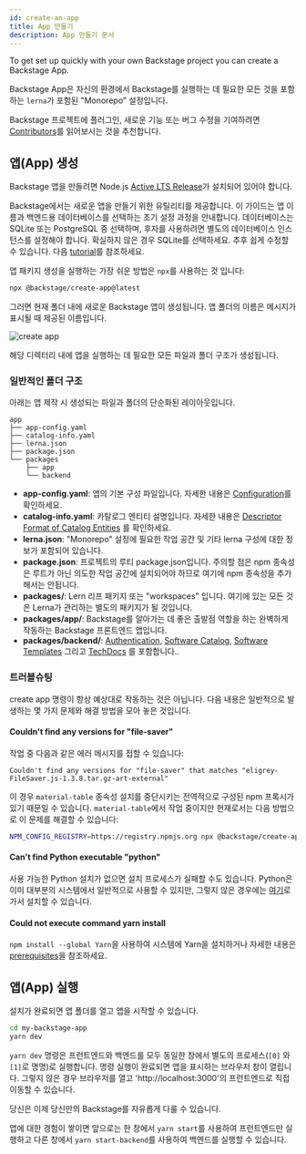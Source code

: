 ```yaml
---
id: create-an-app
title: App 만들기
description: App 만들기 문서
---
```


To get set up quickly with your own Backstage project you can create a Backstage
App.

Backstage App은 자신의 환경에서 Backstage를 실행하는 데 필요한 모든 것을 포함하는 `lerna`가 포함된 "Monorepo" 설정입니다.

Backstage 프로젝트에 플러그인, 새로운 기능 또는 버그 수정을 기여하려면 
[Contributors](https://github.com/backstage/backstage/blob/master/CONTRIBUTING.md)를
읽어보시는 것을 추천합니다.

## 앱(App) 생성

Backstage 앱을 만들려면 Node.js [Active LTS Release](https://nodejs.org/en/about/releases/)가
설치되어 있어야 합니다.

Backstage에서는 새로운 앱을 만들기 위한 유틸리티를 제공합니다. 이 가이드는 앱 이름과 백엔드용 
데이터베이스를 선택하는 초기 설정 과정을 안내합니다. 데이터베이스는 SQLite 또는 PostgreSQL 중 선택하며, 
후자를 사용하려면 별도의 데이터베이스 인스턴스를 설정해야 합니다. 확실하지 않은 경우 SQLite를 선택하세요. 
추후 쉽게 수정할 수 있습니다. 다음 [tutorial](../tutorials/switching-sqlite-postgres.md)를 참조하세요.

앱 패키지 생성을 실행하는 가장 쉬운 방법은 `npx`를 사용하는 것 입니다:

```bash
npx @backstage/create-app@latest
```

그러면 현재 폴더 내에 새로운 Backstage 앱이 생성됩니다. 앱 폴더의 이름은 메시지가 표시될 때 제공된 이름입니다.

![create app](../assets/getting-started/create-app_output.png)

해당 디렉터리 내에 앱을 실행하는 데 필요한 모든 파일과 폴더 구조가 생성됩니다.

### 일반적인 폴더 구조

아래는 앱 제작 시 생성되는 파일과 폴더의 단순화된 레이아웃입니다.

```
app
├── app-config.yaml
├── catalog-info.yaml
├── lerna.json
├── package.json
└── packages
    ├── app
    └── backend
```

- **app-config.yaml**: 앱의 기본 구성 파일입니다. 자세한 내용은
  [Configuration](https://backstage.io/docs/conf/)를 확인하세요.
- **catalog-info.yaml**: 카탈로그 엔티티 설명입니다. 자세한 내용은
  [Descriptor Format of Catalog Entities](https://backstage.io/docs/features/software-catalog/descriptor-format)
  를 확인하세요.
- **lerna.json**: "Monorepo" 설정에 필요한 작업 공간 및 기타 lerna 구성에 대한 정보가 포함되어 있습니다.
- **package.json**: 프로젝트의 루티 package.json입니다. 주의할 점은 npm 종속성은 루트가 아닌 의도한
  작업 공간에 설치되어야 하므로 여기에 npm 종속성을 추가해서는 안됩니다.
- **packages/**: Lern 리프 패키지 또는 "workspaces" 입니다. 여기에 있는 모든 것은 Lerna가 관리하는 별도의 패키지가 될 것입니다.
- **packages/app/**: Backstage를 알아가는 데 좋은 출발점 역할을 하는 완벽하게 작동하는 Backstage 프론트엔드 앱입니다.
- **packages/backend/**: 
  [Authentication](https://backstage.io/docs/auth/),
  [Software Catalog](https://backstage.io/docs/features/software-catalog/),
  [Software Templates](https://backstage.io/docs/features/software-templates/)
  그리고 [TechDocs](https://backstage.io/docs/features/techdocs/)
  를 포함합니다..

### 트러블슈팅

create app 명령이 항상 예상대로 작동하는 것은 아닙니다. 다음 내용은 일반적으로 발생하는 몇 가지 문제와 해결 방법을 모아 놓은 것입니다.

#### Couldn't find any versions for "file-saver"

작업 중 다음과 같은 에러 메시지를 접할 수 있습니다:

```text
Couldn't find any versions for "file-saver" that matches "eligrey-FileSaver.js-1.3.8.tar.gz-art-external"
```

이 경우 `material-table` 종속성 설치를 중단시키는 전역적으로 구성된 npm 프록시가 있기 때문일 수 있습니다.
`material-table`에서 작업 중이지만 현재로서는 다음 방법으로 이 문제를 해결할 수 있습니다:


```bash
NPM_CONFIG_REGISTRY=https://registry.npmjs.org npx @backstage/create-app
```

#### Can't find Python executable "python"

사용 가능한 Python 설치가 없으면 설치 프로세스가 실패할 수도 있습니다. Python은 이미 
대부분의 시스템에서 일반적으로 사용할 수 있지만, 그렇지 않은 경우에는 
[여기](https://www.python.org/downloads/)로 가서 설치할 수 있습니다.

#### Could not execute command yarn install

`npm install --global Yarn`을 사용하여 시스템에 Yarn을 설치하거나 자세한 내용은 
[prerequisites](index.md#prerequisites)을 참조하세요.

## 앱(App) 실행

설치가 완료되면 앱 폴더를 열고 앱을 시작할 수 있습니다.

```bash
cd my-backstage-app
yarn dev
```

`yarn dev` 명령은 프런트엔드와 백엔드를 모두 동일한 창에서 별도의 프로세스(`[0]` 와 `[1]`로 명명)로 
실행합니다. 명령 실행이 완료되면 앱을 표시하는 브라우저 창이 열립니다. 그렇지 않은 경우 브라우저를 열고 
'http://localhost:3000'의 프런트엔드로 직접 이동할 수 있습니다.

당신은 이제 당신만의 Backstage를 자유롭게 다룰 수 있습니다.

앱에 대한 경험이 쌓이면 앞으로는 한 창에서 `yarn start`를 사용하여 프런트엔드만 실행하고 다른 창에서 
`yarn start-backend`를 사용하여 백엔드를 실행할 수 있습니다.
